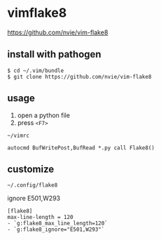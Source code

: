 # vimflake8

https://github.com/nvie/vim-flake8


install with pathogen
--
```console
$ cd ~/.vim/bundle
$ git clone https://github.com/nvie/vim-flake8
```

usage
--
1. open a python file
2. press `<F7>`


`~/vimrc`
```vim
autocmd BufWritePost,BufRead *.py call Flake8()
```


customize
--

`~/.config/flake8`


ignore E501,W293
```
[flake8]
max-line-length = 120
- `g:flake8_max_line_length=120`
- `g:flake8_ignore="E501,W293"`
```
